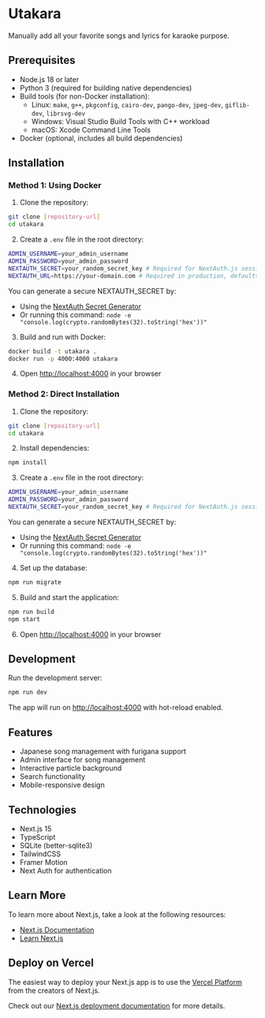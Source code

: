 # Utakara

Manually add all your favorite songs and lyrics for karaoke purpose.

## Prerequisites

- Node.js 18 or later
- Python 3 (required for building native dependencies)
- Build tools (for non-Docker installation):
  - Linux: `make`, `g++`, `pkgconfig`, `cairo-dev`, `pango-dev`, `jpeg-dev`, `giflib-dev`, `librsvg-dev`
  - Windows: Visual Studio Build Tools with C++ workload
  - macOS: Xcode Command Line Tools
- Docker (optional, includes all build dependencies)

## Installation

### Method 1: Using Docker

1. Clone the repository:
```bash
git clone [repository-url]
cd utakara
```

2. Create a `.env` file in the root directory:
```bash
ADMIN_USERNAME=your_admin_username
ADMIN_PASSWORD=your_admin_password
NEXTAUTH_SECRET=your_random_secret_key # Required for NextAuth.js session encryption
NEXTAUTH_URL=https://your-domain.com # Required in production, defaults to http://localhost:4000 in development
```
You can generate a secure NEXTAUTH_SECRET by:
- Using the [NextAuth Secret Generator](https://generate-secret.vercel.app/32)
- Or running this command: `node -e "console.log(crypto.randomBytes(32).toString('hex'))"`

3. Build and run with Docker:
```bash
docker build -t utakara .
docker run -p 4000:4000 utakara
```

4. Open [http://localhost:4000](http://localhost:4000) in your browser

### Method 2: Direct Installation

1. Clone the repository:
```bash
git clone [repository-url]
cd utakara
```

2. Install dependencies:
```bash
npm install
```

3. Create a `.env` file in the root directory:
```bash
ADMIN_USERNAME=your_admin_username
ADMIN_PASSWORD=your_admin_password
NEXTAUTH_SECRET=your_random_secret_key # Required for NextAuth.js session encryption
```
You can generate a secure NEXTAUTH_SECRET by:
- Using the [NextAuth Secret Generator](https://auth-secret-gen.vercel.app/)
- Or running this command: `node -e "console.log(crypto.randomBytes(32).toString('hex'))"`

4. Set up the database:
```bash
npm run migrate
```

5. Build and start the application:
```bash
npm run build
npm start
```

6. Open [http://localhost:4000](http://localhost:4000) in your browser

## Development

Run the development server:

```bash
npm run dev
```

The app will run on [http://localhost:4000](http://localhost:4000) with hot-reload enabled.

## Features

- Japanese song management with furigana support
- Admin interface for song management
- Interactive particle background
- Search functionality
- Mobile-responsive design

## Technologies

- Next.js 15
- TypeScript
- SQLite (better-sqlite3)
- TailwindCSS
- Framer Motion
- Next Auth for authentication

## Learn More

To learn more about Next.js, take a look at the following resources:
- [Next.js Documentation](https://nextjs.org/docs)
- [Learn Next.js](https://nextjs.org/learn)

## Deploy on Vercel

The easiest way to deploy your Next.js app is to use the [Vercel Platform](https://vercel.com/new?utm_medium=default-template&filter=next.js&utm_source=create-next-app&utm_campaign=create-next-app-readme) from the creators of Next.js.

Check out our [Next.js deployment documentation](https://nextjs.org/docs/app/building-your-application/deploying) for more details.
